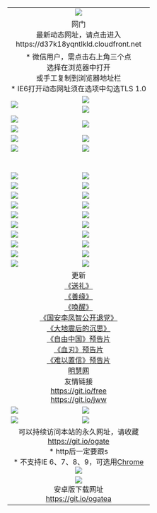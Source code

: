 ﻿<table>
  <tr></tr>
  <tr><td colspan=2 align=center><img src="https://cloud.githubusercontent.com/assets/11880933/13434984/f430fae2-e012-11e5-814f-c2df1e82b247.jpg" /></td></tr>
  <tr><td colspan=2 align=center>网门<br>最新动态网址，请点击进入
<br>https://d37k18yqntlkld.cloudfront.net
    </td>
  </tr>
  <tr>
    <td colspan=2 align=center>* 微信用户，需点击右上角三个点<br>选择在浏览器中打开<br>或手工复制到浏览器地址栏
    <br>* IE6打开动态网址须在选项中勾选TLS 1.0</td>
  </tr>
  <tr>
    <td rowspan=2><a href="https://d37k18yqntlkld.cloudfront.net/ogUP.aspx?name=11DKC.mp4&list=11DKC" target="_blank"><img src="https://d37k18yqntlkld.cloudfront.net/Up/11DKC1.jpg" /></a></td> 
    <td><div><a href="https://d37k18yqntlkld.cloudfront.net/ogUP.aspx?name=LRWS.mp4&list=LRWS" target="_blank"><img src="https://d37k18yqntlkld.cloudfront.net/Up/LRWS.jpg" /></a></td>
   </tr>
  <tr>
    <td><a href="https://d37k18yqntlkld.cloudfront.net/ogNiceVedio.aspx" target="_blank"><img src="https://d37k18yqntlkld.cloudfront.net/Up/11TGKDY.jpg" /></a></td>
  </tr>
  <tr>
    <td><a href="https://d37k18yqntlkld.cloudfront.net/ogUP.aspx?name=JQR.mp4&count=2" target="_blank"><img src="https://d37k18yqntlkld.cloudfront.net/Up/JQR.jpg" /></a></td>   
    <td rowspan=2><a href="https://d37k18yqntlkld.cloudfront.net/ogUP.aspx?name=JP.mp4&count=9" target="_blank"><img src="https://d37k18yqntlkld.cloudfront.net/Up/JP.jpg" /></td>
  </tr>
  <tr>
    <td><a href="https://d37k18yqntlkld.cloudfront.net/ogUP.aspx?name=WH.mp4" target="_blank"><img src="https://d37k18yqntlkld.cloudfront.net/Up/WH.jpg" /></a></td>
  </tr>
  <tr>
    <td><a href="https://d37k18yqntlkld.cloudfront.net/ogUP.aspx?name=SSZJ.mp4&list=SSZJ" target="_blank"><img src="https://d37k18yqntlkld.cloudfront.net/Up/SSZJ.jpg" /></a></td>
    <td><a href="https://d37k18yqntlkld.cloudfront.net/ogUP.aspx?name=1XQK.mp4&count=13" target="_blank"><img src="https://d37k18yqntlkld.cloudfront.net/Up/1XQK.jpg" /></a</td>
  </tr>
  <tr>
    <td><a href="https://d37k18yqntlkld.cloudfront.net/ogUP.aspx?name=ZY.mp4&count=2015|16" target="_blank"><img src="https://d37k18yqntlkld.cloudfront.net/Up/ZY.jpg" /></a</td>
    <td><a href="https://d37k18yqntlkld.cloudfront.net/ogUP.aspx?name=XTFY.mp4&count=B|2,A|24" target="_blank"><img src="https://d37k18yqntlkld.cloudfront.net/Up/XTFY.jpg" /></a></td>
  </tr>
  <tr height="40">
  </tr>
  <tr>
    <td><a href="https://d37k18yqntlkld.cloudfront.net/ogUP.aspx?name=4EE/QQ.mp4&list=4EEQQ" target="_blank"><img src="https://d37k18yqntlkld.cloudfront.net/Up/4EE/QQ0.jpg"/></a></td>
    <td><a href="https://d37k18yqntlkld.cloudfront.net/ogUP.aspx?name=4EE/HQ.mp4&list=4EEHQ" target="_blank"><img src="https://d37k18yqntlkld.cloudfront.net/Up/4EE/HQ0.jpg"/></a></td>
  </tr>
  <tr>
    <td><a href="https://d37k18yqntlkld.cloudfront.net/ogUP.aspx?name=4EE/ZG.mp4&list=4EEZG" target="_blank"><img src="https://d37k18yqntlkld.cloudfront.net/Up/4EE/ZG0.jpg"/></a></td>
    <td><a href="https://d37k18yqntlkld.cloudfront.net/ogUP.aspx?name=4EE/DJ.mp4&list=4EEDJ" target="_blank"><img src="https://d37k18yqntlkld.cloudfront.net/Up/4EE/DJ0.jpg"/></a></td>
  </tr>
  <tr>
    <td><a href="https://d37k18yqntlkld.cloudfront.net/ogUP.aspx?name=4EE/GX.mp4&list=4EEGX" target="_blank"><img src="https://d37k18yqntlkld.cloudfront.net/Up/4EE/GX0.jpg"/></a></td>
    <td><a href="https://d37k18yqntlkld.cloudfront.net/ogUP.aspx?name=4EE/HD.mp4&list=4EEHD" target="_blank"><img src="https://d37k18yqntlkld.cloudfront.net/Up/4EE/HD0.jpg"/></a></td>
  </tr>
  <tr>
    <td><a href="https://d37k18yqntlkld.cloudfront.net/ogUP.aspx?name=4EE/TX.mp4&list=4EETX" target="_blank"><img src="https://d37k18yqntlkld.cloudfront.net/Up/4EE/TX0.jpg"/></a></td>
    <td><a href="https://d37k18yqntlkld.cloudfront.net/ogUP.aspx?name=4EE/WZ.mp4&list=4EEWZ" target="_blank"><img src="https://d37k18yqntlkld.cloudfront.net/Up/4EE/WZ0.jpg"/></a></td>
  </tr>
  <tr>
    <td><a href="https://d37k18yqntlkld.cloudfront.net/onUP.aspx?name=https://d1ni6yqhqrtjo7.cloudfront.net/" target="_blank"><img src="https://d37k18yqntlkld.cloudfront.net/Up/0DTW.jpg"/></a></td>
    <td><a href="https://d37k18yqntlkld.cloudfront.net/onUP.aspx?name=https://d240ns8up8earz.cloudfront.net/acenter/" target="_blank"><img src="https://d37k18yqntlkld.cloudfront.net/Up/0TDW.jpg" /></a></td>
  </tr>
  <tr>
    <td><a href="https://d37k18yqntlkld.cloudfront.net/onUP.aspx?name=https://d4508d6vomz2p.cloudfront.net/gb/nsc413.htm" target="_blank"><img src="https://d37k18yqntlkld.cloudfront.net/Up/0DJY.jpg" /></a></td>
    <td><a href="https://d37k18yqntlkld.cloudfront.net/onUP.aspx?name=https://d4apjbhkuxer1.cloudfront.net/xtr/gb/prog204.html" target="_blank"><img src="https://d37k18yqntlkld.cloudfront.net/Up/0XTR.jpg" /></a></td>
  </tr>
  <tr>
    <td><a href="https://d37k18yqntlkld.cloudfront.net/onUP.aspx?name=https://d3aj00iefsmfgc.cloudfront.net/" target="_blank"><img src="https://d37k18yqntlkld.cloudfront.net/Up/0MHW.jpg" /></a></td>
    <td><a href="https://d37k18yqntlkld.cloudfront.net/onUP.aspx?name=https://d20wz7qt14x5d2.cloudfront.net/" target="_blank"><img src="https://d37k18yqntlkld.cloudfront.net/Up/0ZJW.jpg" /></a></td>
  </tr>
  <tr>
    <td><a href="https://d37k18yqntlkld.cloudfront.net/ogUP.aspx?name=0FG.zip" target="_blank"><img src="https://d37k18yqntlkld.cloudfront.net/Up/0FG.jpg" /></a></td>
    <td><a href="https://d37k18yqntlkld.cloudfront.net/ogUP.aspx?name=0FGA.apk" target="_blank"><img src="https://d37k18yqntlkld.cloudfront.net/Up/0FGA.jpg" /></a></td>
  </tr>
  <tr>
    <td><a href="https://d37k18yqntlkld.cloudfront.net/ogUP.aspx?name=0U.zip" target="_blank"><img src="https://d37k18yqntlkld.cloudfront.net/Up/0U.jpg" /></a></td>
    <td><a href="https://d37k18yqntlkld.cloudfront.net/ogUP.aspx?name=0UA.apk" target="_blank"><img src="https://d37k18yqntlkld.cloudfront.net/Up/0UA.jpg" /></a></td>
  </tr>
  <tr>
    <td><a href="https://d37k18yqntlkld.cloudfront.net/ogUP.aspx?name=0iPPOTV.zip" target="_blank"><img src="https://d37k18yqntlkld.cloudfront.net/Up/0iPPOTV.jpg" /></a></td>
    <td><a href="https://d37k18yqntlkld.cloudfront.net/ogUP.aspx?name=0iNTD.apk" target="_blank"><img src="https://d37k18yqntlkld.cloudfront.net/Up/0iNTD.jpg" /></a></td>
  </tr>
  <tr>
    <td colspan=2 align=center>更新<br>
      <a href="https://d37k18yqntlkld.cloudfront.net/ogUP.aspx?name=4ESL.mp4" target="_blank">《送礼》</a><br>
      <a href="https://d37k18yqntlkld.cloudfront.net/ogUP.aspx?name=4ESY.mp4" target="_blank">《善缘》</a><br>
      <a href="https://d37k18yqntlkld.cloudfront.net/ogUP.aspx?name=4EHX.mp4" target="_blank">《唤醒》</a><br>
      <a href="https://d37k18yqntlkld.cloudfront.net/ogUP.aspx?name=4LFZ.mp4" target="_blank">《国安李凤智公开退党》</a><br>
      <a href="https://d37k18yqntlkld.cloudfront.net/ogUP.aspx?name=4DDZHDCS.mp4" target="_blank">《大地震后的沉思》</a><br>
      <a href="https://d37k18yqntlkld.cloudfront.net/ogUP.aspx?name=11ZYZG0.mp4" target="_blank">《自由中国》预告片</a><br>
      <a href="https://d37k18yqntlkld.cloudfront.net/ogUP.aspx?name=11XR.mp4" target="_blank">《血刃》预告片</a><br>
      <a href="https://d37k18yqntlkld.cloudfront.net/ogUP.aspx?name=11NYZX.mp4&count=2" target="_blank">《难以置信》预告片</a><br>
      <a href="https://d37k18yqntlkld.cloudfront.net/onUP.aspx?name=https://www.minghui.org/" target="_blank">明慧网</a><br>
      友情链接<br>
      <a href="https://d37k18yqntlkld.cloudfront.net/onUP.aspx?name=https://git.io/free" target="_blank">https://git.io/free</a><br>
      <a href="https://d37k18yqntlkld.cloudfront.net/onUP.aspx?name=https://git.io/jww" target="_blank">https://git.io/jww</a></td>
    </td>
  </tr>
  <tr>
    <td><a href="https://d37k18yqntlkld.cloudfront.net/ogNice.aspx" target="_blank"><img src="https://d37k18yqntlkld.cloudfront.net/Up/0WCYY.jpg" /></a></td>
    <td><a href="https://d37k18yqntlkld.cloudfront.net/onCO.aspx?ob=600事物&op=增删改&args=WH1~%23类型6新闻%7c%23类型6评论&mode=" target="_blank"><img src="https://d37k18yqntlkld.cloudfront.net/Up/0WZTT.jpg" /></a></td> 
  </tr>
  <tr>
    <td><a href="https://d37k18yqntlkld.cloudfront.net/ogDY.aspx" target="_blank"><img src="https://d37k18yqntlkld.cloudfront.net/Up/0FK.jpg" /></a></td>
    <td><a href="https://d37k18yqntlkld.cloudfront.net/ogST.aspx" target="_blank"><img src="https://d37k18yqntlkld.cloudfront.net/Up/0ST.jpg" /></a></td> 
  </tr>
  <tr>
    <td colspan=2 align=center>可以持续访问本站的永久网址，请收藏<br/><a href="https://git.io/ogate" target="_blank">https://git.io/ogate</a><br/>* http后一定要跟s<br/>* 不支持IE 6、7、8、9，可选用<a href="https://d37k18yqntlkld.cloudfront.net/ogUP.aspx?name=0ChromePortable.zip">Chrome</a><br/><a href="https://d37k18yqntlkld.cloudfront.net/Up/0WMGDL2.png" target="_blank"><img src="https://d37k18yqntlkld.cloudfront.net/Up/0WMGD2.png"/></a></td>
  </tr>
  <tr>
    <td colspan=2 align=center><a href="https://d37k18yqntlkld.cloudfront.net/ogUP.aspx?name=0oGate.apk" target="_blank"><img src="https://cloud.githubusercontent.com/assets/11880933/13720399/75e143ee-e842-11e5-9f0a-1421f423c80f.jpg" /></a><br>安卓版下载网址<br><a href="https://git.io/ogatea">https://git.io/ogatea</a></td>
  </tr>
  <!--tr>
    <td colspan=2 align=center>可能失效的动态网址
    </td>
  </tr-->
</table>
